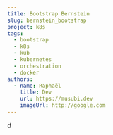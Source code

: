 ```yaml
---
title: Bootstrap Bernstein
slug: bernstein_bootstrap
project: k8s
tags:
  - bootstrap
  - k8s
  - kub
  - kubernetes
  - orchestration
  - docker
authors:
  - name: Raphaël
    title: Dev
    url: https://musubi.dev
    imageUrl: http://google.com
---
```

d